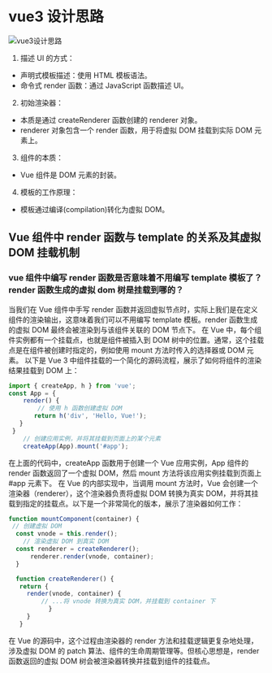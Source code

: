 # vue3 设计思路

<img src="/img/vue/vue3设计思路.webp" alt="vue3设计思路"  />

1. 描述 UI 的方式：

- 声明式模板描述：使用 HTML 模板语法。
- 命令式 render 函数：通过 JavaScript 函数描述 UI。

2. 初始渲染器：

- 本质是通过 createRenderer 函数创建的 renderer 对象。
- renderer 对象包含一个 render 函数，用于将虚拟 DOM 挂载到实际 DOM 元素上。

3. 组件的本质：

- Vue 组件是 DOM 元素的封装。

4. 模板的工作原理：

- 模板通过编译(compilation)转化为虚拟 DOM。

## Vue 组件中 render 函数与 template 的关系及其虚拟 DOM 挂载机制

### vue 组件中编写 render 函数是否意味着不用编写 template 模板了？render 函数生成的虚拟 dom 树是挂载到哪的？

当我们在 Vue 组件中手写 render 函数并返回虚拟节点时，实际上我们是在定义组件的渲染输出，这意味着我们可以不用编写 template 模板。render 函数生成的虚拟 DOM 最终会被渲染到与该组件关联的 DOM 节点下。 在 Vue 中，每个组件实例都有一个挂载点，也就是组件被插入到 DOM 树中的位置。通常，这个挂载点是在组件被创建时指定的，例如使用 mount 方法时传入的选择器或 DOM 元素。
以下是 Vue 3 中组件挂载的一个简化的源码流程，展示了如何将组件的渲染结果挂载到 DOM 上：

```javaScript
import { createApp, h } from 'vue';
const App = {
    render() {
        // 使用 h 函数创建虚拟 DOM
       return h('div', 'Hello, Vue!');
   }
 }
    // 创建应用实例，并将其挂载到页面上的某个元素
    createApp(App).mount('#app');
```

在上面的代码中，createApp 函数用于创建一个 Vue 应用实例，App 组件的 render 函数返回了一个虚拟 DOM，然后 mount 方法将该应用实例挂载到页面上 #app 元素下。 在 Vue 的内部实现中，当调用 mount 方法时，Vue 会创建一个渲染器（renderer），这个渲染器负责将虚拟 DOM 转换为真实 DOM，并将其挂载到指定的挂载点。以下是一个非常简化的版本，展示了渲染器如何工作：

```javaScript
function mountComponent(container) {
 // 创建虚拟 DOM
  const vnode = this.render();
    // 渲染虚拟 DOM 到真实 DOM
  const renderer = createRenderer();
      renderer.render(vnode, container);
  }

  function createRenderer() {
   return {
     render(vnode, container) {
         // ...将 vnode 转换为真实 DOM，并挂载到 container 下
           }
     }
   }
```

在 Vue 的源码中，这个过程由渲染器的 render 方法和挂载逻辑更复杂地处理，涉及虚拟 DOM 的 patch 算法、组件的生命周期管理等。但核心思想是，render 函数返回的虚拟 DOM 树会被渲染器转换并挂载到组件的挂载点。
